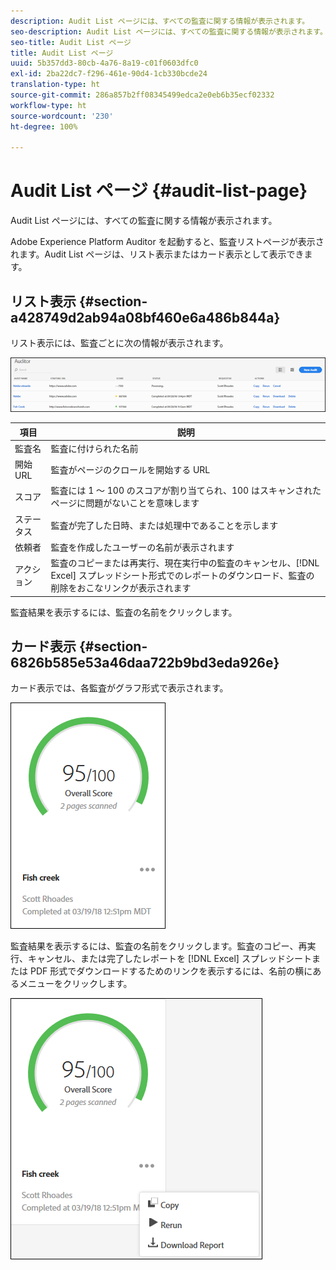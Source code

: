 ```yaml
---
description: Audit List ページには、すべての監査に関する情報が表示されます。
seo-description: Audit List ページには、すべての監査に関する情報が表示されます。
seo-title: Audit List ページ
title: Audit List ページ
uuid: 5b357dd3-80cb-4a76-8a19-c01f0603dfc0
exl-id: 2ba22dc7-f296-461e-90d4-1cb330bcde24
translation-type: ht
source-git-commit: 286a857b2ff08345499edca2e0eb6b35ecf02332
workflow-type: ht
source-wordcount: '230'
ht-degree: 100%

---
```


# Audit List ページ {#audit-list-page}

Audit List ページには、すべての監査に関する情報が表示されます。

Adobe Experience Platform Auditor を起動すると、監査リストページが表示されます。Audit List ページは、リスト表示またはカード表示として表示できます。

## リスト表示 {#section-a428749d2ab94a08bf460e6a486b844a}

リスト表示には、監査ごとに次の情報が表示されます。

![](assets/audit-list.png)

| 項目 | 説明 |
|---|---|
| 監査名 | 監査に付けられた名前 |
| 開始 URL | 監査がページのクロールを開始する URL |
| スコア | 監査には 1 ～ 100 のスコアが割り当てられ、100 はスキャンされたページに問題がないことを意味します |
| ステータス | 監査が完了した日時、または処理中であることを示します |
| 依頼者 | 監査を作成したユーザーの名前が表示されます |
| アクション | 監査のコピーまたは再実行、現在実行中の監査のキャンセル、[!DNL Excel] スプレッドシート形式でのレポートのダウンロード、監査の削除をおこなリンクが表示されます |

監査結果を表示するには、監査の名前をクリックします。

## カード表示 {#section-6826b585e53a46daa722b9bd3eda926e}

カード表示では、各監査がグラフ形式で表示されます。

![](assets/card.png)

監査結果を表示するには、監査の名前をクリックします。監査のコピー、再実行、キャンセル、または完了したレポートを [!DNL Excel] スプレッドシートまたは PDF 形式でダウンロードするためのリンクを表示するには、名前の横にあるメニューをクリックします。

![](assets/card-menu.png)
